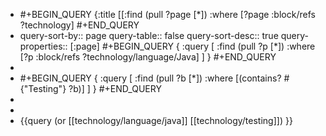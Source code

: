 - #+BEGIN_QUERY
  {:title
   [[:find (pull ?page [*]) 
     :where 
     [?page :block/refs ?technology]
  #+END_QUERY
- query-sort-by:: page
  query-table:: false
  query-sort-desc:: true
  query-properties:: [:page]
  #+BEGIN_QUERY
  {
  	:query [
  		:find (pull ?p [*]) 
  		:where 
              [?p :block/refs ?technology/language/Java]
  	]
  }
  #+END_QUERY
-
- #+BEGIN_QUERY
  {
   :query [
           :find (pull ?b [*])
           :where
           [(contains? #{"Testing"} ?b)]
           ]
  }
  #+END_QUERY
-
-
- {{query (or [[technology/language/java]] [[technology/testing]]) }}